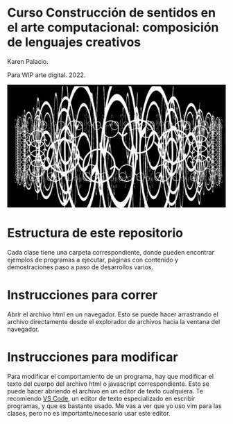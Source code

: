 Curso Construcción de sentidos en el arte computacional: composición de lenguajes creativos
==========

Karen Palacio.

Para WIP arte digital.
2022.

<img src="menades.png">

# Estructura de este repositorio

Cada clase tiene una carpeta correspondiente, donde pueden encontrar ejemplos de programas a ejecutar, páginas con contenido y demostraciones paso a paso de desarrollos varios.
# Instrucciones para correr

Abrir el archivo html en un navegador. Esto se puede hacer arrastrando el archivo directamente desde el explorador de archivos hacia la ventana del navegador.


# Instrucciones para modificar

Para modificar el comportamiento de un programa, hay que modificar el texto del cuerpo del archivo html o javascript correspondiente. Esto se puede hacer abriendo el archivo en un editor de texto cualquiera. Te recomiendo [VS Code](https://code.visualstudio.com/), un editor de texto especializado en escribir programas, y que es bastante usado. Me vas a ver que yo uso vim para las clases, pero no es importante/necesario usar este editor.

